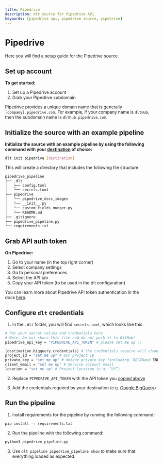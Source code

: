 ```yaml
---
title: Pipedrive
description: dlt source for Pipedrive API
keywords: [pipedrive api, pipedrive source, pipedrive]
---
```


# Pipedrive

Here you will find a setup guide for the [Pipedrive](https://developers.pipedrive.com/docs/api/v1) source.

## Set up account

**To get started:**
1. Set up a Pipedrive account
2. Grab your Pipedrive subdomain

Pipedrive provides a unique domain name that is generally `[company].pipedrive.com`. For example, if your company name is `dltHub`, then the subdomain name is `dlthub.pipedrive.com`.

## Initialize the source with an example pipeline

**Initialize the source with an example pipeline by using the following command with your [destination](../general-usage/glossary.md#destination) of choice:**
```bash
dlt init pipedrive [destination]
```

This will create a directory that includes the following file structure:
```bash
pipedrive_pipeline
├── .dlt
│   ├── config.toml
│   └── secrets.toml
├── pipedrive
│   └── pipedrive_docs_images
│   └── __init__.py
│   └── custom_fields_munger.py
│   └── README.md
├── .gitignore
├── pipedrive_pipeline.py
└── requirements.txt
```

## Grab API auth token

**On Pipedrive:**
1. Go to your name (in the top right corner)
2. Select company settings
3. Go to personal preferences
4. Select the API tab
5. Copy your API token (to be used in the dlt configuration)

You can learn more about Pipedrive API token authentication in the docs [here](https://pipedrive.readme.io/docs/how-to-find-the-api-token).

## Configure `dlt` credentials

1. In the `.dlt` folder, you will find `secrets.toml`, which looks like this:
```bash
# Put your secret values and credentials here
# Note: Do not share this file and do not push it to GitHub!
pipedrive_api_key = "PIPEDRIVE_API_TOKEN" # please set me up :)

[destination.bigquery.credentials] # the credentials require will change based on the destination
project_id = "set me up" # GCP project ID
private_key = "set me up" # Unique private key (including `BEGINand END PRIVATE KEY`)
client_email = "set me up" # Service account email
location = "set me up" # Project location (e.g. “US”)
```

2. Replace `PIPEDRIVE_API_TOKEN` with the API token you [copied above](#grab-api-auth-token)

3. Add the credentials required by your destination (e.g. [Google BigQuery](http://localhost:3000/docs/destinations#google-bigquery))

## Run the pipeline

1. Install requirements for the pipeline by running the following command:
```bash
pip install -r requirements.txt
```

2. Run the pipeline with the following command:
```bash
python3 pipedrive_pipeline.py
```

3. Use `dlt pipeline pipedrive_pipeline show` to make sure that everything loaded as expected.
